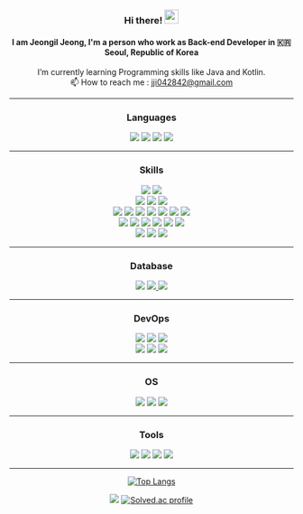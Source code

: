 <div align="center">
    
### Hi there! <img src="https://raw.githubusercontent.com/MartinHeinz/MartinHeinz/master/wave.gif" width="25px">
#### I am Jeongil Jeong, I'm a person who work as Back-end Developer in :kr: Seoul, Republic of Korea 

I’m currently learning Programming skills like Java and Kotlin.<br/>
📫 How to reach me : jji042842@gmail.com <br/>

<hr>
    
### Languages

<p>
<img src="https://img.shields.io/badge/Java-007396?style=flat&logo=OpenJDK&logoColor=white"/>
<img src="https://img.shields.io/badge/Kotlin-7F42FF?style=flat&logo=Kotlin&logoColor=white"/>
<img src="https://img.shields.io/badge/JavaScript-323330?style=flat-square&logo=javascript&logoColor=F7DF1E" />
<img src="https://img.shields.io/badge/Python-3766AB?style=flat-square&logo=Python&logoColor=white"/>
</p> 
<hr>
    
### Skills   
    
<p>
<a href="https://github.com/12OneTwo12/Today-i-learned#spring"><img src="https://img.shields.io/badge/Spring-6DB33F?style=flat-square&logo=Spring&logoColor=white"/></a>
<a href="https://github.com/12OneTwo12/Today-i-learned#spring-boot"><img src="https://img.shields.io/badge/Spring Boot-6DB33F?style=flat-square&logo=Spring Boot&logoColor=white"/></a>
<br>
<img src="https://img.shields.io/badge/Spring Security-6DB33F?style=flat-square&logo=Spring Security&logoColor=white"/>
<img src="https://img.shields.io/badge/Spring Cloud-6DB33F?style=flat-square&logo=Spring&logoColor=white"/>
<img src="https://img.shields.io/badge/Spring Batch-6DB33F?style=flat-square&logo=Spring&logoColor=white"/>
<br>
<img src="https://img.shields.io/badge/Git-F05032?style=flat-square&logo=Git&logoColor=white"/>
<img src="https://img.shields.io/badge/JPA-Spring%20data%20JPA-green"/>
<img src="https://img.shields.io/badge/-QueryDSL-blue"/>
<img src="https://img.shields.io/badge/-JWT-critical"/>
<img src="https://img.shields.io/badge/-Mybatis-informational"/>
<img src="https://img.shields.io/badge/-JSP-important"/>
<img src="https://img.shields.io/badge/jQuery-0769AD?style=flat-square&logo=jQuery&logoColor=white"/> 
<br>
<img src="https://img.shields.io/badge/React-61DAFB?style=flat-square&logo=React&logoColor=black"/>
<img src="https://img.shields.io/badge/Flask-000000?style=flat-square&logo=Flask&logoColor=white"/>
<img src="https://img.shields.io/badge/Numpy-013243?style=flat-square&logo=Numpy&logoColor=white"/>
<img src="https://img.shields.io/badge/Pandas-150458?style=flat-square&logo=Pandas&logoColor=white"/>
<img src="https://img.shields.io/badge/TensorFlow-FF6F00?style=flat-square&logo=TensorFlow&logoColor=white"/>
<img src="https://img.shields.io/badge/scikit learn-F7931E?style=flat-square&logo=scikit-learn&logoColor=white"/>
<br>
<img src="https://img.shields.io/badge/Swagger-47A248?style=flat-square&logo=Swagger&logoColor=white"/>
<a href="https://github.com/12OneTwo12/Today-i-learned#html"><img src="https://img.shields.io/badge/HTML5-E34F26?&style=flat-square&logo=html5&logoColor=white"/></a>
<a href="https://github.com/12OneTwo12/Today-i-learned#css"><img src="https://img.shields.io/badge/CSS3-1572B6?style=flat-square&logo=css3&logoColor=white"/></a>
<hr>

### Database  
  
<a href="https://github.com/12OneTwo12/Today-i-learned#sql"><img src="https://img.shields.io/badge/MySQL-4479A1?style=flat-square&logo=MySQL&logoColor=white"/></a>
<a href="https://github.com/12OneTwo12/Today-i-learned"><img src="https://img.shields.io/badge/Redis-DC382D?style=flat-square&logo=Redis&logoColor=white"/>
<a href="https://github.com/12OneTwo12/Today-i-learned#sql"><img src="https://img.shields.io/badge/MongoDB-47A248?style=flat-square&logo=MongoDB&logoColor=white"/></a>

<hr>

### DevOps  
  
<a href="https://github.com/12OneTwo12/Today-i-learned"><img src="https://img.shields.io/badge/NGINX-009639?style=flat-square&logo=NGINX&logoColor=white"/></a>
<a href="https://github.com/12OneTwo12/Today-i-learned"><img src="https://img.shields.io/badge/Apache-D22128?style=flat-square&logo=Apache&logoColor=white"/></a>
<a href="https://github.com/12OneTwo12/Today-i-learned"><img src="https://img.shields.io/badge/Apache Tomcat-F8DC75?style=flat-square&logo=Apache Tomcat&logoColor=black"/></a>
<br>
<img src="https://img.shields.io/badge/Docker-2496ED?style=flat-square&logo=Docker&logoColor=white"/>
<img src="https://img.shields.io/badge/Amazon EC2-FF9900?style=flat-square&logo=Amazon EC2&logoColor=white"/>
<img src="https://img.shields.io/badge/GitHub Actions-2088FF?style=flat-square&logo=GitHub Actions&logoColor=white"/>
</p>

<hr>

### OS
<img src="https://img.shields.io/badge/Linux-FCC624?style=flat-square&logo=Linux&logoColor=black"/>
<img src="https://img.shields.io/badge/macOS-000000?style=flat-square&logo=macOS&logoColor=white"/>
<img src="https://img.shields.io/badge/Windows-0078D6?style=flat-square&logo=Windows&logoColor=white"/>

<hr>

### Tools    
  
<p>
<img src="https://img.shields.io/badge/Eclipse IDE-2C2255?style=flat-square&logo=Eclipse IDE&logoColor=white" />
<img src="https://img.shields.io/badge/Visual Studio Code-007ACC?style=flat-square&logo=Visual Studio Code&logoColor=white"/>
<img src="https://img.shields.io/badge/IntelliJ-000000?style=flat-square&logo=IntelliJ IDEA&logoColor=white"/>
<img src="https://img.shields.io/badge/Jupyter-F37626?style=flat-square&logo=Jupyter&logoColor=white"/>
</p>

<hr>

[![Top Langs](https://github-readme-stats.vercel.app/api/top-langs/?username=12OneTwo12&layout=compact)](https://github.com/anuraghazra/github-readme-stats)

<a href="https://www.instagram.com/j2_1l/"><img src="https://img.shields.io/badge/Instagram-E4405F?style=flat-square&logo=Instagram&logoColor=white" /></a>
[![Solved.ac profile](http://mazassumnida.wtf/api/mini/generate_badge?boj=jji0428)](https://solved.ac/jji0428)
</div>
